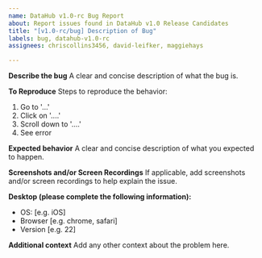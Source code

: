 ```yaml
---
name: DataHub v1.0-rc Bug Report
about: Report issues found in DataHub v1.0 Release Candidates
title: "[v1.0-rc/bug] Description of Bug"
labels: bug, datahub-v1.0-rc
assignees: chriscollins3456, david-leifker, maggiehays

---
```


**Describe the bug**
A clear and concise description of what the bug is.

**To Reproduce**
Steps to reproduce the behavior:
1. Go to '...'
2. Click on '....'
3. Scroll down to '....'
4. See error

**Expected behavior**
A clear and concise description of what you expected to happen.

**Screenshots and/or Screen Recordings**
If applicable, add screenshots and/or screen recordings to help explain the issue.

**Desktop (please complete the following information):**
 - OS: [e.g. iOS]
 - Browser [e.g. chrome, safari]
 - Version [e.g. 22]

**Additional context**
Add any other context about the problem here.

